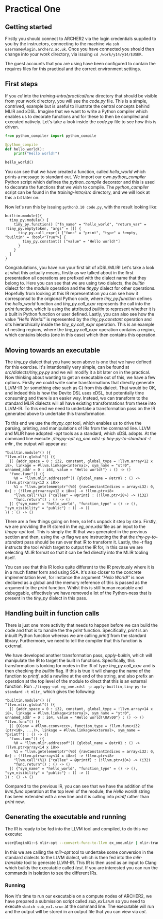 # Practical One

## Getting started

Firstly you should connect to ARCHER2 via the login credentials supplied to you by the instructors, connecting to the machine via `ssh username@login.archer2.ac.uk`. Once you have connected you should then change into your _work_ directory, via issuing `cd /work/y14/y14/$USER`.

The guest accounts that you are using have been configured to contain the requires files for this practical and the correct environment settings.

## First steps

If you _cd_ into the _training-intro/practical/one_ directory that should be visible from your work directory, you will see the _code.py_ file. This is a simple, contrived, example but is useful to illustrate the central concepts behind MLIR and xDSL. Imagine that we want to write a Python compiler which enables us to decorate functions and for these to then be compiled and executed natively. Let's take a look inside the _code.py_ file to see how this is driven.

```python
from python_compiler import python_compile   

@python_compile
def hello_world():
    print("Hello world!")

hello_world()
```

You can see that we have created a function, called _hello_world_ which prints a message to standard out. We import our own _python_compiler_ Python script which defines the _python_compile_ decorator and this is used to decorate the functions that we wish to compile. The _python_compiler_ script can be found in the _training-intro/src_ directory, and we will look at this a bit later on.

Now let's run this by issuing `python3.10 code.py`, with the result looking like:

```
builtin.module(){
  tiny_py.module() {
    tiny_py.function() ["fn_name" = "hello_world", "return_var" = !tiny_py.emptytoken, "args" = []] {
      tiny_py.call_expr() ["func" = "print", "type" = !empty, "builtin" = !bool<"True">] {
        tiny_py.constant() ["value" = "Hello world!"]
      }
    }
  }
}
```

Congratulations, you have run your first bit of xDSL/MLIR! Let's take a look at what this actually means, firstly as we talked about in the first presentation all operations are prefixed with the dialect name that they belong to. Here you can see that we are using two dialects, the _builtin_ dialect for the _module_ operation and the _tinypy_ dialect for other operations. Hopefully from looking at this IR representation you can see how it corresponsd to the origional Python code, where _tiny_py.function_ defines the _hello_world_ function and _tiny_py.call_expr_ represents the call into the _print_ function, which is using the attributed _builtin_ to represent whether it is a built in Python function or user defined. Lastly, you can also see how the value _"Hello World!"_ is represented by the _tiny_py.constant_ operation and sits hierarchically inside the _tiny_py.call_expr_ operation. This is an example of nesting regions, where the _tiny_py.call_expr_ operation contains a region, which contains blocks (one in this case) which then contains this operation.

## Moving towards an executable

The _tiny_py_ dialect that you have seen above is one that we have defined for this exercise. It's intentionally very simple, can be found at _src/dialects/tiny_py.py_ and we will modify it a bit later on in the practical. Now thinking about wanting to get an executable out of this, we have a few options. Firstly we could write some transformations that directly generate LLVM-IR (or something else such as C) from this dialect. That would be OK, and indeed this is how the Devito DSL uses xDSL, but potentially time consuming and there is an easier way. Instead, we can transform to the standard MLIR dialects will all have existing transformations from these into LLVM-IR. To this end we need to undertake a transformation pass on the IR generated above to undertake this transformation. 

To this end we use the _tinypy_opt_ tool, which enables us to drive the parsing, printing, and manipulations of IRs from the command line. LLVM and MLIR have adopted _-opt_ tools as a standard, which xDSL adopts. At the command line execute _./tinypy-opt eg_one.xdsl -p tiny-py-to-standard -t mlir_ , the output will appear as:

```
"builtin.module"() ({
"llvm.mlir.global"() ({
  }) {addr_space = 0 : i32, constant, global_type = !llvm.array<12 x i8>, linkage = #llvm.linkage<internal>, sym_name = "str0", unnamed_addr = 0 : i64, value = "Hello world!"} : () -> ()
  "func.func"() ({    
    %0 = "llvm.mlir.addressof"() {global_name = @str0} : () -> !llvm.ptr<array<12 x i8>>
    %1 = "llvm.getelementptr"(%0) {rawConstantIndices = array<i32: 0, 0>} : (!llvm.ptr<array<12 x i8>>) -> !llvm.ptr<i8>
    "llvm.call"(%1) {"callee" = @print} : (!llvm.ptr<i8>) -> (i32)
    "func.return"() : () -> ()
  }) {"sym_name" = "hello_world", "function_type" = () -> (), "sym_visibility" = "public"} : () -> ()
}) : () -> ()
```

There are a few things going on here, so let's unpack it step by step. Firstly, we are providing the IR stored in the _eg_one.xdsl_ file as an input to the _tinypy-opt_ tool. This is simply the IR that was generated in the previous section and then, using the _-p_ flag we are instructing the that the _tiny-py-to-standard_ pass should be run over that IR to transform it. Lastly, the _-t_ flag instructs the tool which target to output the IR for, in this case we are selecting MLIR format so that it can be fed directly into the MLIR tooling itself.

You can see that this IR looks quite different to the IR previously where it is in a much flatter form and using SSA. It's also closer to the concrete implementation level, for instance the argument _"Hello World!"_ is now declared as a global and the memory reference of this is passed as the argument to the _print_ function. Whilst this is still human readable and debuggable, effectively we have removed a lot of the Python-ness that is present in the _tiny_py_ dialect in this pass.

## Handling built in function calls

There is just one more activity that needs to happen before we can build the code and that is to handle the the _print_ function. Specifically, _print_ is an inbuilt Python function whereas we are calling _printf_ from the standard library. Furthermore, we need to tell the compiler that this function is external.

We have developed another transformation pass, _apply-builtin_, which will manipulate the IR to target the built in functions. Specifically, this transformation is looking for nodes in the IR of type _tiny_py.call_expr_ and is then checking the _builtin_ flag. If this is true it will change the name of the function to _printf_, add a newline at the end of the string, and also prefix an operation at the top level of the module to direct that this is an external function. Run `./tinypy-opt eg_one.xdsl -p apply-builtin,tiny-py-to-standard -t mlir_` which gives the following:

```
"builtin.module"() ({
"llvm.mlir.global"() ({
  }) {addr_space = 0 : i32, constant, global_type = !llvm.array<14 x i8>, linkage = #llvm.linkage<internal>, sym_name = "str0", unnamed_addr = 0 : i64, value = "Hello world!\0A\00"} : () -> ()
"llvm.func"() ({
  }) {CConv = #llvm.cconv<ccc>, function_type = !llvm.func<i32 (ptr<i8>, ...)>, linkage = #llvm.linkage<external>, sym_name = "printf"} : () -> ()
  "func.func"() ({    
    %0 = "llvm.mlir.addressof"() {global_name = @str0} : () -> !llvm.ptr<array<14 x i8>>
    %1 = "llvm.getelementptr"(%0) {rawConstantIndices = array<i32: 0, 0>} : (!llvm.ptr<array<14 x i8>>) -> !llvm.ptr<i8>
    "llvm.call"(%1) {"callee" = @printf} : (!llvm.ptr<i8>) -> (i32)
    "func.return"() : () -> ()
  }) {"sym_name" = "hello_world", "function_type" = () -> (), "sym_visibility" = "public"} : () -> ()
}) : () -> ()
```

Compared to the previous IR, you can see that we have the addition of the _llvm.func_ operation at the top level of the module, the _Hello world!_ string has been extended with a new line and it is calling into _printf_ rather than _print_ now.

## Generating the executable and running

The IR is ready to be fed into the LLVM tool and compiled, to do this we execute:

```bash
user@login01:~$ mlir-opt --convert-func-to-llvm ex_one.mlir | mlir-translate -mlir-to-llvmir | clang -x ir -o test -
```

In this we are calling the _mlir-opt_ tool to undertake some conversion in the standard dialects to the LLVM dialect, which is then fed into the _mlir-translate_ tool to generate LLVM-IR. This IR is then used as an input to Clang which builds the executable called _test_. If you are interested you can run the commands in isolation to see the different IRs.

### Running

Now it's time to run our executable on a compute nodes of ARCHER2, we have prepared a submission script called _sub_ex1.srun_ so you need to execute `sbatch sub_ex1.srun` at the command line. The executable will run and the output will be stored in an output file that you can view via _cat_.
